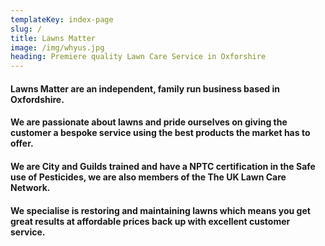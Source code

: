 ```yaml
---
templateKey: index-page
slug: /
title: Lawns Matter
image: /img/whyus.jpg
heading: Premiere quality Lawn Care Service in Oxforshire
---
```

#### Lawns Matter are an independent, family run business based in Oxfordshire.

#### We are passionate about lawns and pride ourselves on giving the customer a bespoke service using the best products the market has to offer.

#### We are City and Guilds trained and have a NPTC certification in the Safe use of Pesticides, we are also members of the The UK Lawn Care Network.

#### We specialise is restoring and maintaining lawns which means you get great results at affordable prices back up with excellent customer service.
